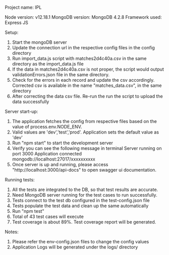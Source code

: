 Project name: IPL

Node version: v12.18.1
MongoDB version: MongoDB 4.2.8
Framework used: Express JS

Setup:

1. Start the mongoDB server
2. Update the connection url in the respective config files in the config directory
3. Run import_data.js script with matches2d4c40a.csv in the same directory as the import_data.js file
4. If the data in matches2d4c40a.csv is not proper, the script would output validationErrors.json file in the same directory. 
5. Check for the errors in each record and update the csv accordingly. Corrected csv is available in the name "matches_data.csv", in the same directory
6. After correcting the data csv file. Re-run the run the script to upload the data successfully

Server start-up:
1. The application fetches the config from respective files based on the value of process.env.NODE_ENV. 
2. Valid values are 'dev','test','prod'. Application sets the default value as 'dev'
3. Run "npm start" to start the development server
4. Verify you can see the following message in terminal
    Server running on port 3000
    Application connected mongodb://localhost:27017/xxxxxxxxxx
5. Once server is up and running, please access "http://localhost:3000/api-docs" to open swagger ui documentation.

Running tests:
1. All the tests are integrated to the DB, so that test results are accurate.
2. Need MongoDB server running for the test cases to run successfully.
3. Tests connect to the test db configured in the test-config.json file
4. Tests populate the test data and clean up the same automatically
5. Run "npm test"
6. Total of 43 test cases will execute
7. Test coverage is about 89%. Test coverage report will be generated.

Notes:
 1. Please refer the env-config.json files to change the config values
 2. Application Logs will be generated under the logs/ directory


    